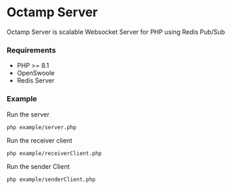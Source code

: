 # Octamp Server

Octamp Server is scalable Websocket Server for PHP using Redis Pub/Sub

### Requirements

- PHP >= 8.1
- OpenSwoole
- Redis Server

### Example


Run the server
```shell
php example/server.php
```

Run the receiver client
```shell
php example/receiverClient.php
```

Run the sender Client
```shell
php example/senderClient.php
```

